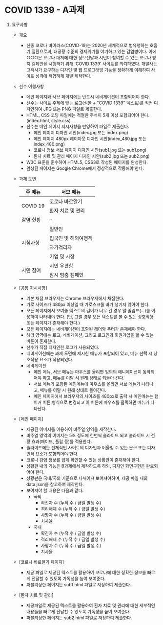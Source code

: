 # COVID 1339 - A과제

1. 요구사항
    * 개요    
        + 신종 코로나 바이러스(COVID-19)는 2020년 세계적으로 범유행하는 호흡기 질환으로써, 대공황 수준의    경제위기를 야기하고 있는 감염병이다. 이에 ○○○은 코로나 대처에 대한 정보전달과 시민이 참여할 수 있는 코로나 방지 캠페인을 시행하기 위해 'COVID 1339' 사이트를 의뢰하였다. 개발사는 고객사가 요구하는 디자인 및 웹 프로그래밍 기능을 정확하게 이해하여 사이트 성격에 적합하게 개발 제작한다.
    * 선수 이행사항
        + 메인 페이지와 서브 페이지에는 반드시 네비게이션이 포함되어야 한다.
        + 선수는 사이트 주제에 맞는 로고(심볼 + "COVID 1339" 텍스트)를 직접 디자인하여 JPG 또는 PNG 파일로 제출한다.
        + HTML, CSS 코딩 파일에는 적절한 주석이 5개 이상 포함되어야 한다. (index.html, style.css)
        + 선수는 메인 페이지 지시사항을 반영하여 파일로 제출한다.
            - 메인 페이지 디자인 시안(index.jpg 또는 index.png)
            - 메인 페이지 480px 레이아웃 디자인 시안(index_480.jpg 또는 index_480.png)
            - 코로나 정보 서브 페이지 디자인 시안(sub1.jpg 또는 sub1.png)
            - 환자 치료 및 관리 페이지 디자인 시안(sub2.jpg 또는 sub2.png)
        + W3C 표준을 준수하여 HTML5, CSS3로 작성된 페이지를 완성한다.
        + 완성된 페이지는 Google Chrome에서 정상적으로 작동해야 한다.

    * 과제 도면

        <table>
            <thead>
                <tr>
                    <th>주 메뉴</th>
                    <th>서브 메뉴</th>
                </tr>
            </thead>
            <tbody>
                <tr>
                    <td rowspan="2">COVID 19</td>
                    <td>코로나 바로알기</td>
                </tr>
                <tr>
                    <td>환자 치료 및 관리</td>
                </tr>
                <tr>
                    <td>감염 현황</td>
                    <td>-</td>
                </tr>
                <tr>
                    <td rowspan="4">지침사항</td>
                    <td>일반인</td>
                </tr>
                <tr>
                    <td>입국인 및 해외여행객</td>
                </tr>
                <tr>
                    <td>자가격리자</td>
                </tr>
                <tr>
                    <td>기업 및 시장</td>
                </tr>
                <tr>
                    <td rowspan="2">시민 참여</td>
                    <td>시민 우편함</td>
                </tr>
                <tr>
                    <td>잠시 멈춤 캠페인</td>
                </tr>
            </tbody>
        </table>


    * [공통 지시사항]
        + 기본 채점 브라우저는 Chrome 브라우저에서 채점한다.
        + 가로 사이즈가 480px 이상일 때 가로스크롤 바가 생기지 않아야 한다.
        + 모든 페이지에서 보여줄 텍스트의 길이가 너무 긴 경우 말 줄임표(…)를 이용하여 나타내야 한다. (단, 그럴 경우 모든 텍스트를 볼 수 있는 상호작용 또는 페이지가 존재해야 한다.)
        + 모든 페이지에는 네비게이션이 포함된 헤더와 푸터가 존재해야 한다.
        + 헤더 영역에는 로고, 네비게이션, 그리고 로그인과 회원가입을 할 수 있는 버튼이 존재한다.
        + 선수가 직접 디자인한 로고가 사용되었다.
        + 네비게이션에는 과제 도면에 제시한 메뉴가 포함되어 있고, 메뉴 선택 시 상호작용 요소가 적용되었다.
        + 네비게이션
            - 메인 메뉴, 서브 메뉴는 마우스를 올리면 임의의 애니메이션이 동작되어야 하고, 메뉴를 이탈 시 원래 상태로 되돌아 간다.
            - 서브 메뉴가 포함된 메인메뉴에 마우스를 올리면 서브 메뉴가 나타나고, 메뉴를 이탈 시 원래 상태로 돌아간다.
            - 메인 페이지에서 브라우저의 사이즈를 480px로 출력 시 메인메뉴는 햄버거 버튼 형식으로 변경되고 이 버튼에 마우스를 클릭하면 메뉴가 나타난다.
    
    * [메인 페이지]
        + 제공된 이미지를 이용하여 비주얼 영역을 제작한다.
        + 비주얼 영역의 이미지는 5초 정도에 한번씩 슬라이드 되고 슬라이드 시 전황 효과(페이드, 플립 등)를 적용한다.
        + 슬라이드에는 전체적인 사이트의 디자인과 어울릴 수 있는 문구 또는 디자인적 요소가 포함되어야 한다.
        + 코로나 감염 정보를 쉽게 확인할 수 있는 상황판이 존재해야 한다.
        + 상황판 내의 기능은 B과제에서 제작하도록 하되, 디자인 화면구현은 완료되어야 한다.
        + 상황판은 국내/국외 기준으로 나뉘어져 보여져야하며, 제공 파일 내의 data.json을 참고하여 제작한다.
        + 보여져야 할 내용은 다음과 같다.
            * 국외
                - 확진자 수 (누적 수 / 금일 발생 수)
                - 격리해제 수 (누적 수 / 금일 발생 수)
                - 사망자 수 (누적 수 / 금일 발생 수)
                - 치사율
            * 국내
                - 확진자 수 (누적 수 / 금일 발생 수)
                - 격리해제 수 (누적 수 / 금일 발생 수)
                - 사망자 수 (누적 수 / 금일 발생 수)
                - 치사율
            
    * [코로나 바로알기 페이지] 
        + 제공 파일로 제공된 텍스트를 활용하여 코로나에 대한 정확한 정보를 빠르게 전달할 수 있도록 가독성을 높여 보여준다.
        + 퍼블리싱한 페이지는 sub1.html 파일로 저장하여 제출한다.

    * [환자 치료 및 관리]
        + 제공파일로 제공된 텍스트를 활용하여 환자 치료 및 관리에 대한 세부적인 내용들을 빠르게 전달할 수 있도록 가독성을 높여 보여준다.
        + 퍼블리싱한 페이지는 sub2.html 파일로 저장하여 제출한다.

